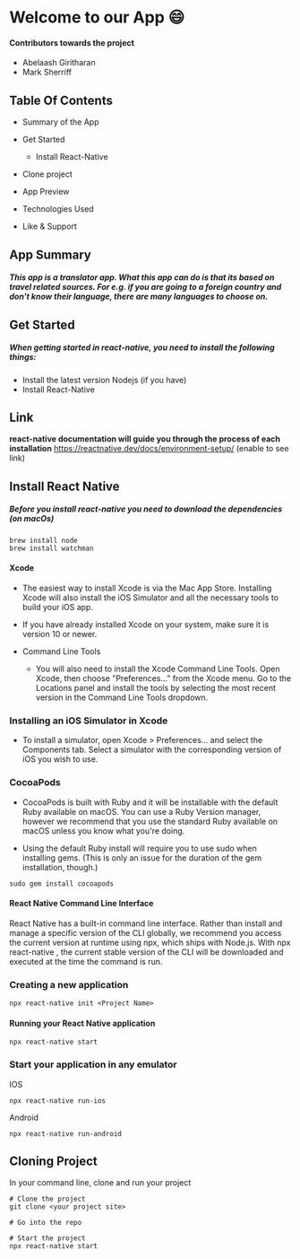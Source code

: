 # Welcome to our App :smile:

#### Contributors towards the project
+ Abelaash Giritharan
+ Mark Sherriff


## Table Of Contents
+ Summary of the App
+ Get Started
  - Install React-Native

+ Clone project
+ App Preview
+ Technologies Used
+ Like & Support


## App Summary
##### This app is a translator app. What this app can do is that its based on travel related sources. For e.g. if you are going to a foreign country and don't know their language, there are many languages to choose on.

## Get Started
##### When getting started in react-native, you need to install the following things:
+ Install the latest version Nodejs (if you have)
+ Install React-Native 


## Link
**react-native documentation will guide you through the process of each installation** https://reactnative.dev/docs/environment-setup/ (enable to see link)

## Install React Native

##### Before you install react-native you need to download the dependencies (on macOs)

```
brew install node
brew install watchman
```

#### Xcode
  + The easiest way to install Xcode is via the Mac App Store. Installing Xcode will also install the iOS Simulator and all the necessary tools to build your iOS app.

  + If you have already installed Xcode on your system, make sure it is version 10 or newer.

  + Command Line Tools
      - You will also need to install the Xcode Command Line Tools. Open Xcode, then choose "Preferences..." from the Xcode menu. Go to the Locations panel and install the tools by selecting the most recent version in the Command Line Tools dropdown.



### Installing an iOS Simulator in Xcode
  + To install a simulator, open Xcode > Preferences... and select the Components tab. Select a simulator with the corresponding version of iOS you wish to use.

### CocoaPods
  + CocoaPods is built with Ruby and it will be installable with the default Ruby available on macOS. You can use a Ruby Version manager, however we recommend that you use the standard Ruby available on macOS unless you know what you're doing.

  + Using the default Ruby install will require you to use sudo when installing gems. (This is only an issue for the duration of the gem installation, though.)

```
sudo gem install cocoapods
```

#### React Native Command Line Interface
React Native has a built-in command line interface. Rather than install and manage a specific version of the CLI globally, we recommend you access the current version at runtime using npx, which ships with Node.js. With npx react-native <command>, the current stable version of the CLI will be downloaded and executed at the time the command is run.


### Creating a new application

```
npx react-native init <Project Name>
```

#### Running your React Native application

```
npx react-native start
```

### Start your application in any emulator
IOS
```
npx react-native run-ios
```
Android
```
npx react-native run-android
```

## Cloning Project

In your command line, clone and run your project

```
# Clone the project
git clone <your project site>

# Go into the repo

# Start the project
npx react-native start
```

